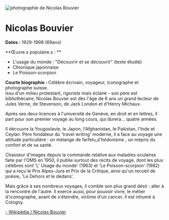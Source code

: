 ![photographie de Nicolas Bouvier](img/Nicolas_Bouvier.jpg)

# Nicolas Bouvier

**Dates :** 1929-1998 (69ans)

**Œuvre.s populaire.s : **

*   L'usage du monde : "Découvrir et se découvrir" (texte étudié)
*   Chronique japonnaise
*   Le Poisson-scorpion

**Courte biographie :** Célèbre écrivain, voyageur, iconographe et photographe suisse.  
Issu d'un milieu protestant, _rigoriste_ mais éclairé - son père est bibliothécaire, Nicolas Bouvier est dès l'âge de 6 ans un grand lecteur de Jules Verne, de Stevenson, de Jack London et d'Henry Michaux.

Après ses deux licences à l'université de Genève, en droit et en lettres, il part pour son premier voyage au long cours, qui durera... quatre années.

Il découvre la Yougoslavie, le Japon, l'Afghanistan, le Pakistan, l'Inde et Ceylan. Père fondateur du 'travel writing' moderne, il a face au voyage une attitude particulière : un mélange de farfelu,_d'hédonisme_ , un mépris du confort et de sa santé.

Chasseur d'images depuis la commande relative aux maladies oculaires faite par l'OMS en 1950, il publie surtout des récits de voyage, dont les plus célèbres sont 'L' Usage du monde' (1963) et 'Le Poisson-scorpion' (1982) qui a reçu le Prix Alpes-Jura et Prix de la Critique, ainsi qu'un recueil de poésie, 'Le Dehors et le dedans'.

Mais grâce à ses nombreux voyages, il comble son plus grand désir : aller à la rencontre de l'autre. Il exerce aussi, pour pouvoir vivre, le métier d'iconographe, avant de s'éteindre, victime d'un cancer. Il est inhumé à Cologny.

[- Wikipédia / Nicolas Bouvier](https://www.wikiwand.com/fr/Nicolas_Bouvier)